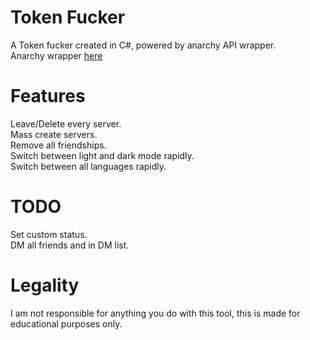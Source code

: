 # Token Fucker
A Token fucker created in C#, powered by anarchy API wrapper.  
Anarchy wrapper [here](https://github.com/not-ilinked/Anarchy)

# Features
Leave/Delete every server.  
Mass create servers.  
Remove all friendships.  
Switch between light and dark mode rapidly.  
Switch between all languages rapidly.

# TODO
Set custom status.  
DM all friends and in DM list.  

# Legality
I am not responsible for anything you do with this tool, this is made for educational purposes only.
